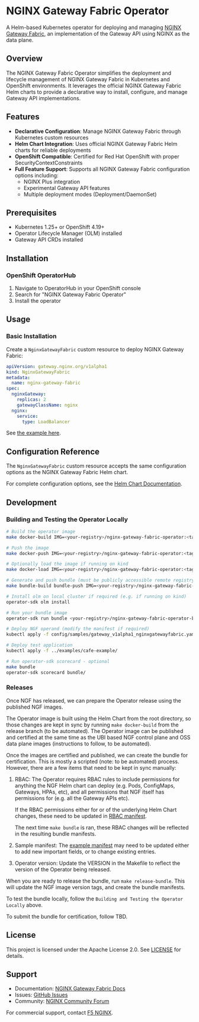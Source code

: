 # NGINX Gateway Fabric Operator

A Helm-based Kubernetes operator for deploying and managing [NGINX Gateway Fabric](https://github.com/nginx/nginx-gateway-fabric), an implementation of the Gateway API using NGINX as the data plane.

## Overview

The NGINX Gateway Fabric Operator simplifies the deployment and lifecycle management of NGINX Gateway Fabric in Kubernetes and OpenShift environments. It leverages the official NGINX Gateway Fabric Helm charts to provide a declarative way to install, configure, and manage Gateway API implementations.

## Features

- **Declarative Configuration**: Manage NGINX Gateway Fabric through Kubernetes custom resources
- **Helm Chart Integration**: Uses official NGINX Gateway Fabric Helm charts for reliable deployments
- **OpenShift Compatible**: Certified for Red Hat OpenShift with proper SecurityContextConstraints
- **Full Feature Support**: Supports all NGINX Gateway Fabric configuration options including:
  - NGINX Plus integration
  - Experimental Gateway API features
  - Multiple deployment modes (Deployment/DaemonSet)

## Prerequisites

- Kubernetes 1.25+ or OpenShift 4.19+
- Operator Lifecycle Manager (OLM) installed
- Gateway API CRDs installed

## Installation

### OpenShift OperatorHub

1. Navigate to OperatorHub in your OpenShift console
2. Search for "NGINX Gateway Fabric Operator"
3. Install the operator

## Usage

### Basic Installation

Create a `NginxGatewayFabric` custom resource to deploy NGINX Gateway Fabric:

```yaml
apiVersion: gateway.nginx.org/v1alpha1
kind: NginxGatewayFabric
metadata:
  name: nginx-gateway-fabric
spec:
  nginxGateway:
    replicas: 2
    gatewayClassName: nginx
  nginx:
    service:
      type: LoadBalancer
```

See [the example here](config/samples/gateway_v1alpha1_nginxgatewayfabric.yaml).

## Configuration Reference

The `NginxGatewayFabric` custom resource accepts the same configuration options as the NGINX Gateway Fabric Helm chart.

For complete configuration options, see the [Helm Chart Documentation](https://github.com/nginx/nginx-gateway-fabric/tree/main/charts/nginx-gateway-fabric/README.md#configuration).

## Development

### Building and Testing the Operator Locally

```bash
# Build the operator image
make docker-build IMG=<your-registry>/nginx-gateway-fabric-operator:<tag>

# Push the image
make docker-push IMG=<your-registry>/nginx-gateway-fabric-operator:<tag>

# Optionally load the image if running on kind
make docker-load IMG=<your-registry>/nginx-gateway-fabric-operator:<tag>

# Generate and push bundle (must be publicly accessible remote registry, e.g. quay.io)
make bundle-build bundle-push IMG=<your-registry>/nginx-gateway-fabric-operator:<tag> BUNDLE_IMG=<your-registry>/nginx-gateway-fabric-operator-bundle:<tag>

# Install olm on local cluster if required (e.g. if running on kind)
operator-sdk olm install

# Run your bundle image
operator-sdk run bundle <your-registry>/nginx-gateway-fabric-operator-bundle:<tag>

# Deploy NGF operand (modify the manifest if required)
kubectl apply -f config/samples/gateway_v1alpha1_nginxgatewayfabric.yaml

# Deploy test application
kubectl apply -f ../examples/cafe-example/

# Run operator-sdk scorecard - optional
make bundle
operator-sdk scorecard bundle/
```

### Releases

Once NGF has released, we can prepare the Operator release using the published NGF images.

The Operator image is built using the Helm Chart from the root directory, so those changes are kept in sync by running `make docker-build` from the release branch (to be automated). The Operator image can be published and certified at the same time as the UBI based NGF control plane and OSS data plane images (instructions to follow, to be automated).

Once the images are certified and published, we can create the bundle for certification. This is mostly a scripted (note: to be automated) process.
However, there are a few items that need to be kept in sync manually:

1. RBAC:
    The Operator requires RBAC rules to include permissions for anything the NGF Helm chart
    can deploy (e.g. Pods, ConfigMaps, Gateways, HPAs, etc), and all permissions that NGF
    itself has permissions for (e.g. all the Gateway APIs etc).

    If the RBAC permissions either for or of the underlying Helm Chart changes, these need to be updated in [RBAC manifest](config/rbac/role.yaml).

    The next time `make bundle` is ran, these RBAC changes will be reflected in the resulting bundle manifests.

2. Sample manifest:
   The [example manifest](config/samples/gateway_v1alpha1_nginxgatewayfabric.yaml) may need to be updated either to add new important fields, or to change existing entries.

3. Operator version:
    Update the VERSION in the Makefile to reflect the version of the Operator being released.

When you are ready to release the bundle, run `make release-bundle`. This will update the NGF image version tags, and create the bundle manifests.

To test the bundle locally, follow the `Building and Testing the Operator Locally` above.

To submit the bundle for certification, follow TBD.

## License

This project is licensed under the Apache License 2.0. See [LICENSE](../LICENSE) for details.

## Support

- Documentation: [NGINX Gateway Fabric Docs](https://docs.nginx.com/nginx-gateway-fabric/)
- Issues: [GitHub Issues](https://github.com/nginx/nginx-gateway-fabric/issues)
- Community: [NGINX Community Forum](https://community.nginx.org/c/nginx-gateway-fabric)

For commercial support, contact [F5 NGINX](https://www.f5.com/products/nginx).
